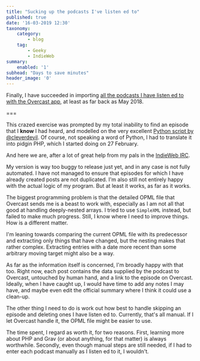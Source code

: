 ```yaml
---
title: "Sucking up the podcasts I've listen ed to"
published: true
date: '16-03-2019 12:30'
taxonomy:
    category:
        - blog
    tag:
        - Geeky
        - IndieWeb
summary:
    enabled: '1'
subhead: "Days to save minutes"
header_image: '0'
--- 
```


Finally, I have succeeded in importing [all the podcasts I have listen ed to with the Overcast app](https://www.jeremycherfas.net/stream), at least as far back as May 2018.

===

This crazed exercise was prompted by my total inability to find an episode that I **know** I had heard, and modelled on the very excellent <a class="u-in-reply-to" href="https://gist.github.com/cleverdevil/a8215850420493c1ee06364161e281c0" >Python script by @cleverdevil</a >. Of course, not speaking a word of Python, I had to translate it into pidgin PHP, which I started doing on 27 February.

And here we are, after a lot of great help from my pals in the [IndieWeb IRC](https://chat.indieweb.org/).

My version is way too buggy to release just yet, and in any case is not fully automated. I have not managed to ensure that episodes for which I have already created posts are not duplicated. I'm also still not entirely happy with the actual logic of my program. But at least it works, as far as it works.

The biggest programming problem is that the detailed OPML file that Overcast sends me is a beast to work with, especially as I am not all that good at handling deeply-nested arrays. I tried to use `SimpleXML` instead, but failed to make much progress. Still, I know where I need to improve things. How is a different matter. 

I'm leaning towards comparing the current OPML file with its predecessor and extracting only things that have changed, but the nesting makes that rather complex. Extracting entries with a date more recent than some arbitrary moving target might also be a way.

As far as the information itself is concerned, I'm broadly happy with that too. Right now, each post contains the data supplied by the podcast to Overcast, untouched by human hand, and a link to the episode on Overcast. Ideally, when I have caught up, I would have time to add any notes I may have, and maybe even edit the official summary where I think it could use a clean-up.

The other thing I need to do is work out how best to handle skipping an episode and deleting ones I have listen ed to. Currently, that's all manual. If I let Overcast handle it, the OPML file might be easier to use.

The time spent, I regard as worth it, for two reasons. First, learning more about PHP and Grav (or about anything, for that matter) is always worthwhile. Secondly, even though manual steps are still needed, if I had to enter each podcast manually as I listen ed to it, I wouldn't.
